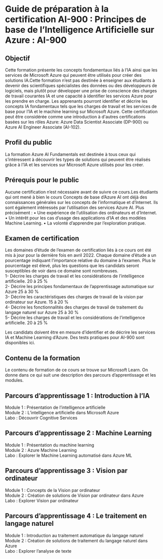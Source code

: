 # Guide de préparation à la certification AI-900 : Principes de base de l’Intelligence Artificielle sur Azure : AI-900

## Objectif

Cette formation présente les concepts fondamentaux liés à l’IA ainsi que les services de Microsoft Azure qui peuvent être utilisés pour créer des solutions 
IA.Cette formation n’est pas destinée à enseigner aux étudiants à devenir des scientifiques spécialistes des données ou des développeurs de logiciels, 
mais plutôt pour développer une prise de conscience des charges de travail courantes IA et une capacité à identifier les services Azure pour les prendre 
en charge.
Les apprenants pourront identifier et décrire les concepts IA fondamentaux tels que les charges de travail et les services de base pour l’IA et 
le machine learning sur Microsoft Azure.
Cette certification peut être considérée comme une introduction à d'autres certifications basées sur les rôles Azure: Azure Data Scientist Associate (DP-900)
ou Azure AI Engineer Associate (AI-102).

## Profil du public

La formation Azure AI Fundamentals est destinée à tous ceux qui s’intéressent à découvrir les types de solutions qui peuvent être réalisés grâce à l’IA
et les services sur Microsoft Azure utilisés pour les créer.

## Prérequis pour le public
Aucune certification n’est nécessaire avant de suivre ce cours.Les étudiants qui ont mené à bien le cours Concepts de base d’Azure AI ont déjà des 
connaissances générales sur les concepts de l’informatique et d’Internet. Ils sont également intéressés par l’utilisation des services Azure AI.
Plus précisément :
• Une expérience de l’utilisation des ordinateurs et d’Internet.
• Un intérêt pour les cas d’usage des applications d’IA et des modèles Machine Learning.
• La volonté d’apprendre par l’exploration pratique.

## Examen de certification

Les domaines d’étude de l’examen de certification liés à ce cours ont été mis à jour pour la dernière fois en avril 2022. 
Chaque domaine d’étude a un pourcentage indiquant l’importance relative du domaine à l’examen. Plus le pourcentage est élevé, plus les questions 
que les candidats seront susceptibles de voir dans ce domaine sont nombreuses.  
1- Décrire les charges de travail et les considérations de l’intelligence artificielle. 20 à 25 %  
2- Décrire les principes fondamentaux de l’apprentissage automatique sur Azure 25 à 30 %  
3- Décrire les caractéristiques des charges de travail de la vision par ordinateur sur Azure. 15 à 20 %  
4- Décrire les fonctionnalités des charges de travail de traitement du langage naturel sur Azure 25 à 30 %   
5- Décrire les charges de travail et les considérations de l’intelligence artificielle. 20 à 25 %  

Les candidats doivent être en mesure d’identifier et de décrire les services IA et Machine Learning d’Azure. Des tests pratiques pour AI-900 sont disponibles 
ici.

## Contenu de la formation

Le contenu de formation de ce cours se trouve sur Microsoft Learn. On donne dans ce qui suit une description des parcours d’apprentissage et les modules.  
## Parcours d’apprentissage 1 : Introduction à l’IA  
Module 1 : Présentation de l’intelligence artificielle  
Module 2 : L’intelligence artificielle dans Microsoft Azure  
Labo : Découvrir Cognitive Services  
## Parcours d’apprentissage 2 : Machine Learning  
Module 1 : Présentation du machine learning  
Module 2 : Azure Machine Learning  
Labo : Explorer le Machine Learning automatisé dans Azure ML  
## Parcours d’apprentissage 3 : Vision par ordinateur  
Module 1 : Concepts de la Vision par ordinateur  
Module 2 : Création de solutions de Vision par ordinateur dans Azure  
Labo : Explorer Vision par ordinateur  
## Parcours d’apprentissage 4 : Le traitement en langage naturel  
Module 1 : Introduction au traitement automatique du langage naturel  
Module 2 : Création de solutions de traitement du langage naturel dans Azure  
Labo : Explorer l’analyse de texte  